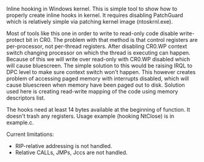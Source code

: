 Inline hooking in Windows kernel. 
This is simple tool to show how to properly create inline hooks in kernel. It requires disabling PatchGuard which is
relatively simple via patching kernel image (ntoskrnl.exe).

Most of tools like this one in order to write to read-only code disable write-protect bit in CR0.
The problem with that method is that control registers are per-processor, not per-thread registers.
After disabling CR0.WP context switch changing processor on which the thread is executing can happen.
Because of this we will write over read-only with CR0.WP disabled which will cause bluescreen.
The simple solution to this would be raising IRQL to DPC level to make sure context switch won't happen.
This however creates problem of accessing paged memory with interrupts disabled, which will cause bluescreen
when memory have been paged out to disk. Solution used here is creating read-write mapping of the code 
using memory descriptors list.

The hooks need at least 14 bytes available at the beginning of function. It doesn't trash any registers.
Usage example (hooking NtClose) is in example.c.

Current limitations:
- RIP-relative addressing is not handled.
- Relative CALLs, JMPs, Jccs are not handled.
